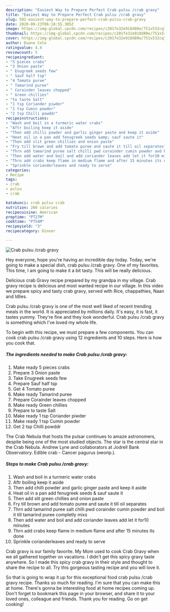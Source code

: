 ```yaml
---
description: "Easiest Way to Prepare Perfect Crab pulsu /crab gravy"
title: "Easiest Way to Prepare Perfect Crab pulsu /crab gravy"
slug: 502-easiest-way-to-prepare-perfect-crab-pulsu-crab-gravy
date: 2020-09-23T06:18:55.305Z
image: https://img-global.cpcdn.com/recipes/c201fe32e918d80e/751x532cq70/crab-pulsu-crab-gravy-recipe-main-photo.jpg
thumbnail: https://img-global.cpcdn.com/recipes/c201fe32e918d80e/751x532cq70/crab-pulsu-crab-gravy-recipe-main-photo.jpg
cover: https://img-global.cpcdn.com/recipes/c201fe32e918d80e/751x532cq70/crab-pulsu-crab-gravy-recipe-main-photo.jpg
author: Duane Cole
ratingvalue: 4.4
reviewcount: 5
recipeingredient:
- "5 pieces crabs"
- "3 Onion paste"
- " Enugreek seeds few"
- " Sauf half tsp"
- "4 Tomato puree"
- " Tamarind puree"
- " Corainder leaves chopped"
- " Green chillies"
- "to taste Salt"
- "1 tsp Coriander piwder"
- "1 tsp Cumin powder"
- "2 tsp Chilli powddr"
recipeinstructions:
- "Wash and boil in a turmeric water crabs"
- "Aftr boiling keep it aside"
- "Then add chilli powder and garlic ginger paste and keep it aside"
- "Heat oil in a pan add fenugreek seeds &amp; sauf saute it"
- "Then add slit green chillies and onion paste"
- "Fry till brown and add tomato puree and saute it till oil separates"
- "Thrn add tamarind puree salt chilli pwd corainder cumin powder and boil it till tamarind puree completly mixs"
- "Then add water and boil and add coriander leaves add let it for10 minutes"
- "Thrn add crabs keep flame in medium flame and after 15 minutes its done"
- "Sprinkle corianderleaves and ready to serve"
categories:
- Recipe
tags:
- crab
- pulsu
- crab

katakunci: crab pulsu crab 
nutrition: 260 calories
recipecuisine: American
preptime: "PT27M"
cooktime: "PT54M"
recipeyield: "3"
recipecategory: Dinner

---
```



![Crab pulsu /crab gravy](https://img-global.cpcdn.com/recipes/c201fe32e918d80e/751x532cq70/crab-pulsu-crab-gravy-recipe-main-photo.jpg)

Hey everyone, hope you're having an incredible day today. Today, we're going to make a special dish, crab pulsu /crab gravy. One of my favorites. This time, I am going to make it a bit tasty. This will be really delicious.

Delicious crab Gravy recipe prepared by my grandpa in my village. Crab gravy recipe is delicious and most wanted recipe in our village. In this video we prepare spicy and tasty crab gravy, served with Rice, chappathies, Naan and Idlies.

Crab pulsu /crab gravy is one of the most well liked of recent trending meals in the world. It is appreciated by millions daily. It's easy, it is fast, it tastes yummy. They're fine and they look wonderful. Crab pulsu /crab gravy is something which I've loved my whole life.


To begin with this recipe, we must prepare a few components. You can cook crab pulsu /crab gravy using 12 ingredients and 10 steps. Here is how you cook that.

<!--inarticleads1-->

##### The ingredients needed to make Crab pulsu /crab gravy:

1. Make ready 5 pieces crabs
1. Prepare 3 Onion paste
1. Take  Enugreek seeds few
1. Prepare  Sauf half tsp
1. Get 4 Tomato puree
1. Make ready  Tamarind puree
1. Prepare  Corainder leaves chopped
1. Make ready  Green chillies
1. Prepare to taste Salt
1. Make ready 1 tsp Coriander piwder
1. Make ready 1 tsp Cumin powder
1. Get 2 tsp Chilli powddr


The Crab Nebula that hosts the pulsar continues to amaze astronomers, despite being one of the most studied objects. The star is the central star in the Crab Nebula. Andrew Lyne and collaborators at Jodrell Bank Observatory. Edible crab - Cancer pagurus (неопр.). 

<!--inarticleads2-->

##### Steps to make Crab pulsu /crab gravy:

1. Wash and boil in a turmeric water crabs
1. Aftr boiling keep it aside
1. Then add chilli powder and garlic ginger paste and keep it aside
1. Heat oil in a pan add fenugreek seeds &amp; sauf saute it
1. Then add slit green chillies and onion paste
1. Fry till brown and add tomato puree and saute it till oil separates
1. Thrn add tamarind puree salt chilli pwd corainder cumin powder and boil it till tamarind puree completly mixs
1. Then add water and boil and add coriander leaves add let it for10 minutes
1. Thrn add crabs keep flame in medium flame and after 15 minutes its done
1. Sprinkle corianderleaves and ready to serve


Crab gravy is our family favorite. My Mom used to cook Crab Gravy when we all gathered together on vacations. I didn&#39;t get this spicy gravy taste anywhere. So I made this spicy crab gravy in their style and thought to share the recipe to all. Try this gorgeous tasting recipe and you will love it. 

So that is going to wrap it up for this exceptional food crab pulsu /crab gravy recipe. Thanks so much for reading. I'm sure that you can make this at home. There's gonna be interesting food at home recipes coming up. Don't forget to bookmark this page in your browser, and share it to your loved ones, colleague and friends. Thank you for reading. Go on get cooking!
